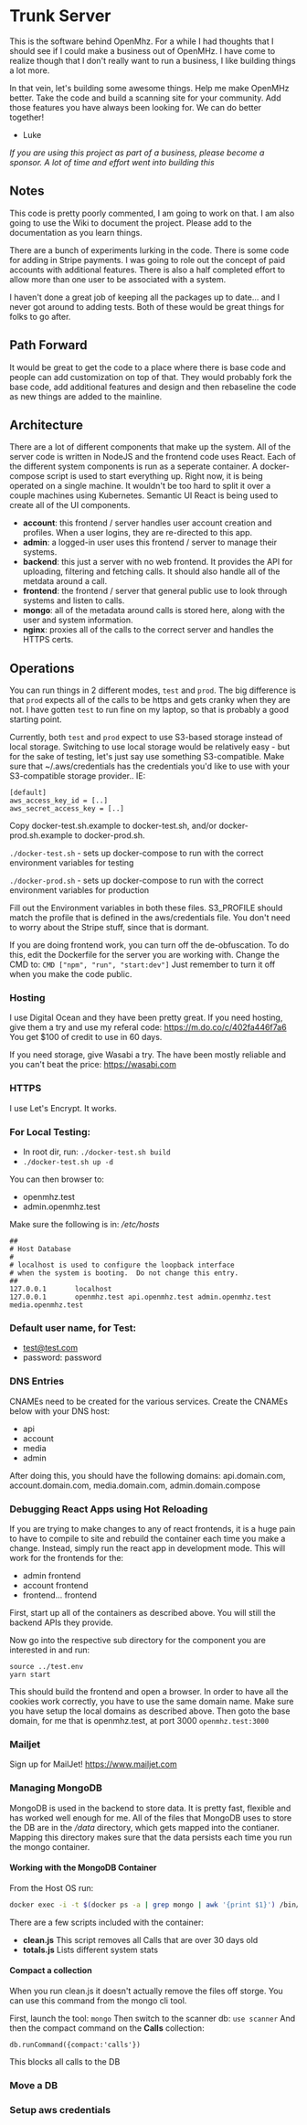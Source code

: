 # Trunk Server
This is the software behind OpenMhz. For a while I had thoughts that I should see if I could make a business out of OpenMHz. I have come to realize though that I don't really want to run a business, I like building things a lot more. 

In that vein, let's building some awesome things. Help me make OpenMHz better. Take the code and build a scanning site for your community. Add those features you have always been looking for. We can do better together!

 - Luke

*If you are using this project as part of a business, please become a sponsor. A lot of time and effort went into building this*

## Notes
This code is pretty poorly commented, I am going to work on that. I am also going to use the Wiki to document the project. Please add to the documentation as you learn things.

There are a bunch of experiments lurking in the code. There is some code for adding in Stripe payments. I was going to role out the concept of paid accounts with additional features. There is also a half completed effort to allow more than one user to be associated with a system. 

I haven't done a great job of keeping all the packages up to date... and I never got around to adding tests. Both of these would be great things for folks to go after.

## Path Forward
It would be great to get the code to a place where there is base code and people can add customization on top of that. They would probably fork the base code, add additional features and design and then rebaseline the code as new things are added to the mainline. 

## Architecture
There are a lot of different components that make up the system. All of the server code is written in NodeJS and the frontend code uses React. Each of the different system components is run as a seperate container. A docker-compose script is used to start everything up. Right now, it is being operated on a single machine. It wouldn't be too hard to split it over a couple machines using Kubernetes. Semantic UI React is being used to create all of the UI components. 
 - **account**: this frontend / server handles user account creation and profiles. When a user logins, they are re-directed to this app.
 - **admin**: a logged-in user uses this frontend / server to manage their systems.
 - **backend**: this just a server with no web frontend. It provides the API for uploading, filtering and fetching calls. It should also handle all of the metdata around a call.
 - **frontend**: the frontend / server that general public use to look through systems and listen to calls.
 - **mongo**: all of the metadata around calls is stored here, along with the user and system information.
 - **nginx**: proxies all of the calls to the correct server and handles the HTTPS certs.

## Operations

You can run things in 2 different modes, `test` and `prod`. The big difference is that `prod` expects all of the calls to be https and gets cranky when they are not. I have gotten `test` to run fine on my laptop, so that is probably a good starting point.

Currently, both `test` and `prod` expect to use S3-based storage instead of local storage. Switching to use local storage would be relatively easy - but for the sake of testing, let's just say use something S3-compatible. Make sure that ~/.aws/credentials has the credentials you'd like to use with your S3-compatible storage provider.. IE:
```
[default]
aws_access_key_id = [..]
aws_secret_access_key = [..]
```

Copy docker-test.sh.example to docker-test.sh, and/or docker-prod.sh.example to docker-prod.sh.

`./docker-test.sh` - sets up docker-compose to run with the correct environment variables for testing

`./docker-prod.sh` - sets up docker-compose to run with the correct environment variables for production

Fill out the Environment variables in both these files. S3_PROFILE should match the profile that is defined in the aws/credentials file. You don't need to worry about the Stripe stuff, since that is dormant.

If you are doing frontend work, you can turn off the de-obfuscation. To do this, edit the Dockerfile for the server you are working with. Change the CMD to:
`CMD ["npm", "run", "start:dev"]` Just remember to turn it off when you make the code public.



### Hosting
I use Digital Ocean and they have been pretty great. If you need hosting, give them a try and use my referal code: https://m.do.co/c/402fa446f7a6
You get $100 of credit to use in 60 days.

If you need storage, give Wasabi a try. The have been mostly reliable and you can't beat the price: https://wasabi.com


### HTTPS
I use Let's Encrypt. It works.

### For Local Testing:
  - In root dir, run: `./docker-test.sh build`
  - `./docker-test.sh up -d`

You can then browser to:
- openmhz.test
- admin.openmhz.test

Make sure the following is in: */etc/hosts*

````
##
# Host Database
#
# localhost is used to configure the loopback interface
# when the system is booting.  Do not change this entry.
##
127.0.0.1       localhost
127.0.0.1       openmhz.test api.openmhz.test admin.openmhz.test media.openmhz.test
````

### Default user name, for Test:

- test@test.com
- password: password


### DNS Entries

CNAMEs need to be created for the various services. Create the CNAMEs below with your DNS host:
- api
- account
- media
- admin

After doing this, you should have the following domains: api.domain.com, account.domain.com, media.domain.com, admin.domain.compose


### Debugging React Apps using Hot Reloading
If you are trying to make changes to any of react frontends, it is a huge pain to have to compile to site and rebuild the container each time you make a change. Instead, simply run the react app in development mode. This will work for the frontends for the:
- admin frontend
- account frontend
- frontend... frontend

First, start up all of the containers as described above. You will still the backend APIs they provide.

Now go into the respective sub directory for the component you are interested in and run:
````
source ../test.env
yarn start
````

This should build the frontend and open a browser. In order to have all the cookies work correctly, you have to use the same domain name. Make sure you have setup the local domains as described above. Then goto the base domain, for me that is openmhz.test, at port 3000 `openmhz.test:3000`


### Mailjet
Sign up for MailJet! 
https://www.mailjet.com


### Managing MongoDB

MongoDB is used in the backend to store data. It is pretty fast, flexible and has worked well enough for me.
All of the files that MongoDB uses to store the DB are in the */data* directory, which gets mapped into the contianer. 
Mapping this directory makes sure that the data persists each time you run the mongo container.

#### Working with the MongoDB Container

From the Host OS run:
```bash
docker exec -i -t $(docker ps -a | grep mongo | awk '{print $1}') /bin/bash
```

There are a few scripts included with the container:
- **clean.js** This script removes all Calls that are over 30 days old
- **totals.js** Lists different system stats



#### Compact a collection
When you run clean.js it doesn't actually remove the files off storge. You can use this command from the mongo cli tool.

First, launch the tool: `mongo`
Then switch to the scanner db: `use scanner`
And then the compact command on the **Calls** collection:

```
db.runCommand({compact:'calls'})
```

This blocks all calls to the DB


### Move a DB 

### Setup aws credentials
